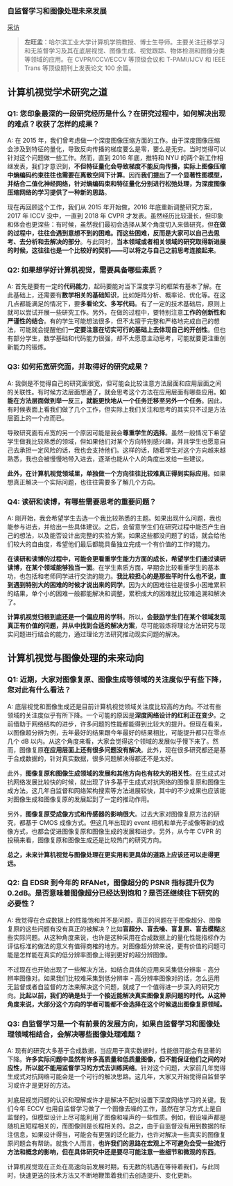 ### 自监督学习和图像处理未来发展

[采访](https://api.bbs.cvmart.net/articles/3089)

> **左旺孟**：哈尔滨工业大学计算机学院教授、博士生导师。主要关注迁移学习和无监督学习及其在底层视觉、图像生成、视觉跟踪、物体检测和图像分类等领域的应用。在 CVPR/ICCV/ECCV 等顶级会议和 T-PAMI/IJCV 和 IEEE Trans 等顶级期刊上发表论文 100 余篇。

## 计算机视觉学术研究之道

### Q1: 您印象最深的一段研究经历是什么？在研究过程中，如何解决出现的难点？收获了怎样的成果？

A: 在 2015 年，我们曾考虑做一个深度图像压缩方面的工作。由于深度图像压缩会涉及到特征的量化，导致反向传播的梯度要么是零，要么是无穷。当时觉得可以针对这个问题做一些工作。然而，直到 2016 年底，推特和 NYU 的两个新工作相继发表，我们才意识到，**不但特征量化会导致梯度不能反向传播，实际上图像压缩中熵编码约束往往也需要在离散空间下计算**。因而**我们提出了一个显著性图模型，并结合二值化神经网络，针对熵编码束和特征量化分别进行松弛处理，为深度图像压缩网络的学习提供了一种新的思路**。

现在再回顾这个工作，我们从 2015 年开始做，2016 年底重新调整研究方案，2017 年 ICCV 没中，一直到 2018 年 CVPR 才发表。虽然经历比较漫长，但印象和体会也更深些：有时候，虽然我们最初会选择从某个角度切入来做研究，但**在做的过程中，往往会遇到意想不到的困难。而这些困难，反而是大家可以自己去思考、去分析和去解决的部分**。与此同时，**当本领域或者相关领域的研究取得新进展的时候，这往往也是一个比较好的契机——可以将之与自己之前思考连接起来**。

### Q2: 如果想学好计算机视觉，需要具备哪些素质？

A: 首先是要有一定的**代码能力**，起码要能对当下深度学习的框架有基本了解。在此基础上，还需要有**数学相关的基础知识**，比如矩阵分析、概率论、优化等。在这几点都能满足的情况下，要**多看论文、多写代码**。有了一定的技术基础后，原则上就可以尝试开展一些研究工作。另外，在做的过程中，要特别注意**工作的创新性和严谨性的结合**。有的学生可能想法很多，但不太擅于完整和严格地完成自己的想法，可能就会提醒他们**一定要注意在切实可行的基础上去体现自己的开创性**。但也有部分学生，数学基础和代码能力很强，却不太愿意主动思考，可能就要更注重创新能力的锻炼。

### Q3: 如何拓宽研究面，并取得好的研究成果？

A: 我倒是不觉得自己的研究面很宽，但可能会比较注意方法层面和应用层面之间的关联性。有时候方法层面想通了，就会思考这个方法在应用层面有哪些应用。**如能在方法层面做到举一反三，就能更快地从一个任务迁移至另外一个任务**。因此，有时候表面上看我们做了几个工作，但实际上我们关注和思考的其实只不过是方法层面上的一个点而已。

导致研究面有点宽的另一个原因可能是我会**尊重学生的选择**。虽然一般情况下希望学生做我比较熟悉的领域，但如果他们对某个方向特别感兴趣，并且学生也愿意自己去承担一定风险的话，我也会支持他们。这样的话，随着学生对这个方向越来越熟悉，我也会被慢慢地带入进去，逐渐也能从个人的角度出发给一些建议。

**此外，在计算机视觉领域里，单独做一个方向往往比较难真正得到实际应用**。如果想真正解决一个实际问题，也往往需要多了解几个方向。

### Q4: 读研和读博，有哪些需要思考的重要问题？

A: 刚开始，我会希望学生去选一个我比较熟悉的主题。如果出现什么问题，我也能参与进去，并给出一些具体建议。之后，会留意学生们在研究过程中能否产生自己的想法，以及能否设计出完整的实验方案。如果这些都没问题了的话，就会给他们较大的自由度，希望他们最后都能具备独立完成一个有价值的工作的能力。

**在读研和读博的过程中，可能会更看重学生能力方面的成长，希望学生们通过读研读博，在某个领域能够独当一面**。在学生素质方面，早期会比较看重学生的基本功，也包括和老师同学进行交流的能力。**我比较担心的是那些平时什么也不说，直到遇到特别大的困难的时候才说出来的同学**。因为大的困难往往是很多小困难累积的结果，单个小的困难一般都能解决和调整，累积成大的困难就比较难追溯和解决了。

**计算机视觉归根到底还是一个偏应用的学科**。所以，**会鼓励学生们在某个领域发现真正有价值的问题，并从中找到合适的解决方案**，尽可能锻炼将理论方法研究与现实问题进行结合的能力，通过理论方法研究推动现实问题的解决。

## 计算机视觉与图像处理的未来动向

### Q1: 近期，大家对图像复原、图像生成等领域的关注度似乎有些下降，您对此有什么看法？

A: 底层视觉和图像生成还是目前计算机视觉领域关注度比较高的方向。不过有些领域的关注度似乎有所下降。一个可能的原因是**深度网络设计的红利正在变少**。之前借助于网络结构的进步，许多问题的性能都能得到比较大的提升。但现在看来，以图像超分辨为例，去年最好的结果跟今年最好的结果相比，可能提升都只在零点几个 dB 以内。从这个角度来看，大家会觉得这个领域的发展似乎慢下来了。然而，图像复原**在应用层面上还有很多问题没有解决**。此外，现在很多研究都还是基于合成数据的，针对真实数据，很多问题解决得都还不是太好。

此外，**图像复原和图像生成领域的发展和其他方向也有较大的相关性**。在生成式对抗网络发展比较快的时候，就出现了许多基于生成式对抗网络的图像复原和图像生成方法。这几年自监督和网络架构搜索等方法进展较快，其中的不少成果也应该能对图像生成和图像复原的发展起到了一定的推动作用。

另外，**图像复原受成像方式和传感器的影响很大**。过去大家对图像复原方法的研究，都基于 CMOS 成像方式。但这几年出现的 event 相机和单光子成像等新的成像方式，也都会促进图像复原和图像生成的发展和进步。另外，从今年 CVPR 的投稿来看，图像复原和图像生成还是比较热门的研究方向。

**总之，未来计算机视觉与图像处理在更实用和更具体的道路上应该还可以走得更远。**

### Q2: 自 EDSR 到今年的 RFANet，图像超分的 PSNR 指标提升仅为 0.2dB。是否意味着图像超分已经达到饱和？是否还继续往下研究的必要性？

A: 我觉得在合成数据上的性能饱和并不是问题，真正的问题在于图像超分、图像复原的这些问题有没有真正的被解决？比如**盲超分、盲去噪、盲复原、盲去模糊**这些实际问题。从这种角度来说，也许是这种采用在合成数据上的量化性能指标作为评估标准的做法的意义有值得商榷的地方。对图像超分辨来说，更有价值的问题可能是怎样能在真实的低分辨率图像上得到更好的超分辨图像。

不过现在也开始出现了一些解决方法，如结合具体的应用来采集低分辨率 - 高分辨率图像对。如果我们比较难采集到低分辨率 - 高分辨率图像对的话，怎么运用无监督或者自监督的方法来解决这个问题，就成了一个值得进一步深入的研究方向。**比起以前，我们的确是处于一个接近能解决真实图像复原问题的时代。从这种角度来说，大部分这个方向的学者可能都不会选择在这个时候退出图像复原领域。**

### Q3: 自监督学习是一个有前景的发展方向，如果自监督学习和图像处理领域相结合，会解决哪些图像处理难题？

A: 现有的研究大多基于合成数据，当应用于真实数据时，性能很可能会有显著的下降。**许多实际问题中虽然有许多高质量和低质量图像，但不能保证他们之间的对应性，所以就不能用监督学习的方式去训练网络**。针对这个问题，大家前几年觉得生成式对抗网络可能会是一个可行的解决思路。这几年，大家又开始觉得自监督学习或许才是更好的方法。

对底层视觉问题的认识和理解或许才是解决不配对设置下深度网络学习的关键。我们今年 ECCV 也用自监督学习做了一个图像去噪的工作，虽然在学习方式上是自监督的，但模型设计上尽可能利用了图像和噪声的一些性质。例如，假设噪声都是随机且短程相关的，而图像则是长程相关的。总之，由于自监督没有用到数据的标注信息，如果设计得当，可能会有更强的泛化能力，也许对解决一些真实的图像复原问题会有帮助。就我个人而言，**也许我们的思路在宏观上不可避免会受一些流行方法和概念的影响，但在具体研究中还是要尽可能注意一些细节和微观的东西**。

计算机视觉现在正处在高速向前发展时期，有无数的机遇在等待着我们，与此同时，快速更迭的技术方法又不断地鞭策着我们去创造提升、变化更新。